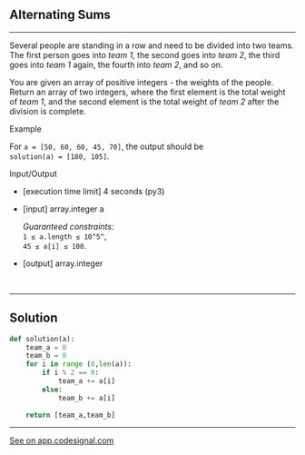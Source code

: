 ## Alternating Sums
---

Several people are standing in a row and need to be divided into two teams. The first person goes into *team 1*, the second goes into *team 2*, the third goes into *team 1* again, the fourth into *team 2*, and so on.

You are given an array of positive integers - the weights of the people. Return an array of two integers, where the first element is the total weight of *team 1*, and the second element is the total weight of *team 2* after the division is complete.

Example

For `a = [50, 60, 60, 45, 70]`, the output should be\
`solution(a) = [180, 105]`.

Input/Output

-   [execution time limit] 4 seconds (py3)

-   [input] array.integer a

    *Guaranteed constraints:*\
    `1 ≤ a.length ≤ 10^5^`,\
    `45 ≤ a[i] ≤ 100`.

-   [output] array.integer

<br>

---
## Solution

```python
def solution(a):
    team_a = 0
    team_b = 0
    for i in range (0,len(a)):
        if i % 2 == 0:
            team_a += a[i]
        else:
            team_b += a[i] 
            
    return [team_a,team_b]
```

---
[See on app.codesignal.com](https://app.codesignal.com/arcade/intro/level-4/cC5QuL9fqvZjXJsW9)